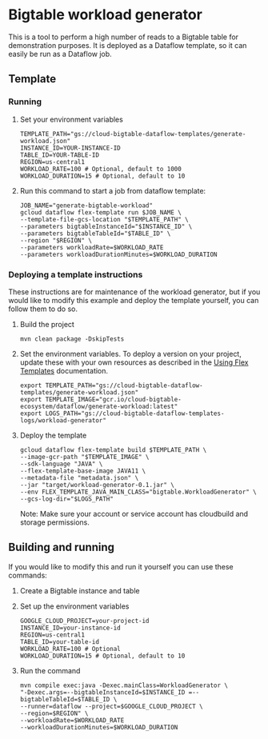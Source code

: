 # Bigtable workload generator

This is a tool to perform a high number of reads to a Bigtable table for
demonstration purposes. It is deployed as a Dataflow template, so it can easily
be run as a Dataflow job.

## Template

### Running

1. Set your environment variables

    ```
    TEMPLATE_PATH="gs://cloud-bigtable-dataflow-templates/generate-workload.json"
    INSTANCE_ID=YOUR-INSTANCE-ID
    TABLE_ID=YOUR-TABLE-ID
    REGION=us-central1
    WORKLOAD_RATE=100 # Optional, default to 1000
    WORKLOAD_DURATION=15 # Optional, default to 10
    ```

1. Run this command to start a job from dataflow template:

    ```
    JOB_NAME="generate-bigtable-workload"
    gcloud dataflow flex-template run $JOB_NAME \
    --template-file-gcs-location "$TEMPLATE_PATH" \
    --parameters bigtableInstanceId="$INSTANCE_ID" \
    --parameters bigtableTableId="$TABLE_ID" \
    --region "$REGION" \
    --parameters workloadRate=$WORKLOAD_RATE
    --parameters workloadDurationMinutes=$WORKLOAD_DURATION
    ```

### Deploying a template instructions

These instructions are for maintenance of the workload generator, but if you 
would like to modify this example and deploy the template yourself, you can 
follow them to do so.

1. Build the project

    ```
    mvn clean package -DskipTests
    ```

1. Set the environment variables. To deploy a version on your project, update 
   these with your own resources as described in the [Using Flex Templates](https://cloud.google.com/dataflow/docs/guides/templates/using-flex-templates)
   documentation.

   ```
   export TEMPLATE_PATH="gs://cloud-bigtable-dataflow-templates/generate-workload.json"
   export TEMPLATE_IMAGE="gcr.io/cloud-bigtable-ecosystem/dataflow/generate-workload:latest"
   export LOGS_PATH="gs://cloud-bigtable-dataflow-templates-logs/workload-generator"
   ```

1. Deploy the template

   ```
   gcloud dataflow flex-template build $TEMPLATE_PATH \
   --image-gcr-path "$TEMPLATE_IMAGE" \
   --sdk-language "JAVA" \
   --flex-template-base-image JAVA11 \
   --metadata-file "metadata.json" \
   --jar "target/workload-generator-0.1.jar" \
   --env FLEX_TEMPLATE_JAVA_MAIN_CLASS="bigtable.WorkloadGenerator" \
   --gcs-log-dir="$LOGS_PATH"
   ```

   Note: Make sure your account or service account has cloudbuild and storage permissions.

## Building and running

If you would like to modify this and run it yourself you can use these commands:

1. Create a Bigtable instance and table

1. Set up the environment variables

   ```
   GOOGLE_CLOUD_PROJECT=your-project-id
   INSTANCE_ID=your-instance-id
   REGION=us-central1
   TABLE_ID=your-table-id 
   WORKLOAD_RATE=100 # Optional
   WORKLOAD_DURATION=15 # Optional, default to 10
   ```

1. Run the command

   ```
   mvn compile exec:java -Dexec.mainClass=WorkloadGenerator \
   "-Dexec.args=--bigtableInstanceId=$INSTANCE_ID =--bigtableTableId=$TABLE_ID \
   --runner=dataflow --project=$GOOGLE_CLOUD_PROJECT \
   --region=$REGION" \
   --workloadRate=$WORKLOAD_RATE 
   --workloadDurationMinutes=$WORKLOAD_DURATION 
   ```
